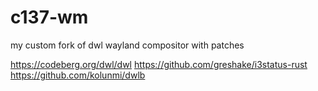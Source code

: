 # c137-wm
my custom fork of dwl wayland compositor with patches


https://codeberg.org/dwl/dwl
https://github.com/greshake/i3status-rust
https://github.com/kolunmi/dwlb
